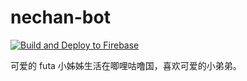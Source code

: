 # nechan-bot

[![Build and Deploy to Firebase](https://github.com/frothywater/nechan-bot/actions/workflows/firebase.yml/badge.svg?event=push)](https://github.com/frothywater/nechan-bot/actions/workflows/firebase.yml)

可爱的 futa 小姊姊生活在唧哩咕噜国，喜欢可爱的小弟弟。
